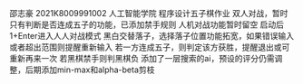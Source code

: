 邵志豪 2021K8009991002 人工智能学院
程序设计五子棋作业
双人对战，暂时只有判断是否连成五子的功能，已添加禁手规则
人机对战功能暂时留空
启动后
1+Enter进入人人对战模式
黑白交替落子，选择落子位置功能拓宽，如果错误输入或者超出范围则提醒重新输入
若一方连成五子，则判定该方获胜，提醒退出或可重新再来一次
若黑棋禁手则判黑棋负
添加了一层搜索的ai，预设的评分仍需调整，后期添加min-max和alpha-beta剪枝